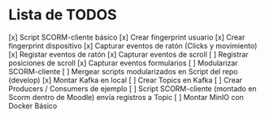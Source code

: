 # Lista de TODOS

[x] Script SCORM-cliente básico
[x] Crear fingerprint usuario
[x] Crear fingerprint dispositivo
[x] Capturar eventos de ratón (Clicks y movimiento)
[x] Registar eventos de ratón
[x] Capturar eventos de scroll
[ ] Registrar posiciones de scroll
[x] Capturar eventos formularios
[ ] Modularizar SCORM-cliente
[ ] Mergear scripts modularizados en Script del repo (develop)
[x] Montar Kafka en local
[ ] Crear Topics en Kafka
[ ] Crear Producers / Consumers de ejemplo
[ ] Script SCORM-cliente (montado en Scorm dentro de Moodle) envía registros a Topic
[ ] Montar MinIO con Docker Básico